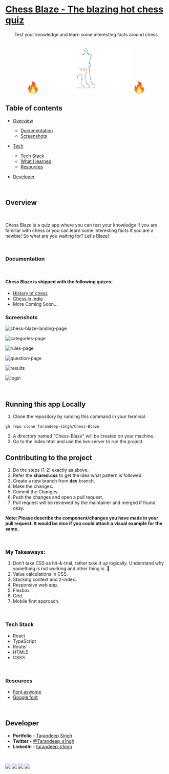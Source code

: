 # [Chess Blaze - The blazing hot chess quiz]()

<div align="center">Test your knowledge and learn some interesting facts around chess</div>
<br />
<div align="center">
<img height="40" src="./src/assets/favicon.svg"/>
<img height="160" src="./src/assets/chess-hero.png"/>
<img height="40" src="./src/assets/favicon.svg"/>
</div>

## **Table of contents**

- [Overview](#overview)

  - [Documentation](#documentation)
  - [Screenshots](#screenshots)

- [Tech]()
  - [Tech Stack](#tech-stack)
  - [What I learned](#what-i-learned)
  - [Resources](#resources)
- [Developer](#developer)

<br />

## **Overview**

<br />

Chess Blaze is a quiz app where you can test your knowledge if you are familiar with chess or you can learn some interesting facts if you are a newbie! So what are you waiting for? Let's Blaze!

<br />

### **Documentation**

<br />

#### Chess Blaze is shipped with the following quizes:

- [History of chess](https://chess-blaze.netlify.app/)
- [Chess in India](https://chess-blaze.netlify.app/)
- More Coming Soon...

### **Screenshots**

![chess-blaze-landing-page](https://user-images.githubusercontent.com/65854945/154772547-1b1b5784-9762-41ac-a0bd-6686c235ac74.png)

![categories-page](https://user-images.githubusercontent.com/65854945/154772653-2ea32572-f8a6-49b7-a5aa-ed1402eda054.png)

![rules-page](https://user-images.githubusercontent.com/65854945/154772695-bc626ae3-e890-45c3-ba0d-7a225fd964bd.png)

![question-page](https://user-images.githubusercontent.com/65854945/154772771-752680bc-188b-4398-9afd-3b462042c543.png)

![results](https://user-images.githubusercontent.com/65854945/154772807-60d9ab3b-e333-4d7b-9c71-88239b09bcd0.png)

![login](https://user-images.githubusercontent.com/65854945/154772819-59755d83-6129-4a91-be24-bafcd6cee02d.png)

<br />

## **Running this app Locally**

1. Clone the repository by running this command in your terminal.

```
gh repo clone Tarandeep-s1ngh/Chess-Blaze

```

2. A directory named "Chess-Blaze" will be created on your machine.
3. Go to the index.html and use the live server to run the project.

## **Contributing to the project**

1. Do the steps (1-2) exactly as above.
2. Refer the **shared.css** to get the idea what pattern is followed.
3. Create a new branch from **dev** branch.
4. Make the changes.
5. Commit the Changes.
6. Push the changes and open a pull request.
7. Pull request will be reviewed by the maintainer and merged if found okay.

**Note: Please describe the component/changes you have made in your pull request. It would be nice if you could attach a visual example for the same.**

<br />

### **My Takeaways:**

1. Don’t take CSS as hit-&-trial, rather take it up logically. Understand why something is not working and other thing is. 🎯
2. Value calculations in CSS.
3. Stacking context and z-index.
4. Responsive web app.
5. Flexbox.
6. Grid.
7. Mobile first approach.

<br />

### **Tech Stack**

- React
- TypeScript
- Router
- HTML5
- CSS3

<br />

### **Resources**

- [Font aswome](https://fontawesome.com/)
- [Google font](https://fonts.google.com/)

<br />

## **Developer**

- **Portfolio** - [Tarandeep Singh](https://tarandeep-singh.netlify.app/)
- **Twitter** - [@Tarandeep_s1ngh](https://twitter.com/Tarandeep_s1ngh)
- **LinkedIn** - [tarandeep-s1ngh](https://www.linkedin.com/in/tarandeep-s1ngh/)

<br />

[![](https://img.shields.io/badge/Instagram-E4405F?style=for-the-badge&logo=instagram&logoColor=white)](https://www.instagram.com/taran.16/)
[![](https://img.shields.io/badge/LinkedIn-0077B5?style=for-the-badge&logo=linkedin&logoColor=white)](https://www.linkedin.com/in/tarandeep-s1ngh/)
[![](https://img.shields.io/badge/Twitter-%231DA1F2.svg?style=for-the-badge&logo=Twitter&logoColor=white)](https://twitter.com/Tarandeep_s1ngh)
<a href="mailto:taran.s1608@gmail.com"><img src="https://img.shields.io/badge/Gmail-D14836?style=for-the-badge&logo=gmail&logoColor=white"></img></a>
